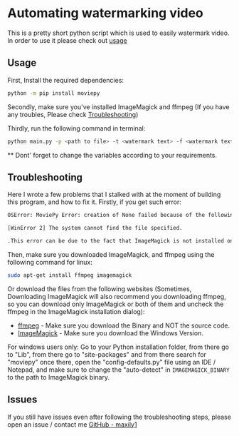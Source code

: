# Automating watermarking video
This is a pretty short python script which is used to easily watermark video.
In order to use it please check out [usage](#usage)

## Usage
First, Install the required dependencies:
```sh
python -m pip install moviepy
```

Secondly, make sure you've installed ImageMagick and ffmpeg (If you have any troubles, Please check [Troubleshooting](#Troubleshooting))

Thirdly, run the following command in terminal:
```sh
python main.py -p <path to file> -t <watermark text> -f <watermark text font> -c <text color> -s <fontsize>
```
** Dont' forget to change the variables according to your requirements.

## Troubleshooting
Here I wrote a few problems that I stalked with at the moment of building this program, and how to fix it.
Firstly, if you get such error:
```sh
OSError: MoviePy Error: creation of None failed because of the following error:

[WinError 2] The system cannot find the file specified.

.This error can be due to the fact that ImageMagick is not installed on your computer, or (for Windows users) that you didn't specify the path to the ImageMagick binary in file conf.py, or that the path you specified is incorrect
```
Then, make sure you downloaded ImageMagick, and ffmpeg using the following command for linux:
```sh
sudo apt-get install ffmpeg imagemagick
```
Or download the files from the following websites (Sometimes, Downloading ImageMagick will also recommend you downloading ffmpeg, so you can download only ImageMagick or both of them and uncheck the ffmpeg in the ImageMagick installation dialog):
* [ffmpeg](https://ffmpeg.org/download.html#build-windows) - Make sure you download the Binary and NOT the source code.
* [ImageMagick](https://imagemagick.org/script/download.php#windows) - Make sure you download the Windows Version.

For windows users only:
Go to your Python installation folder, from there go to "Lib", from there go to "site-packages" and from there search for "moviepy" once there, open the "config-defaults.py" file using an IDE / Notepad, and make sure to change the "auto-detect" in `IMAGEMAGICK_BINARY` to the path to ImageMagick binary.

## Issues
If you still have issues even after following the troubleshooting steps, please open an issue / contact me [GitHub - maxily1](https://github.com/maxily1)
